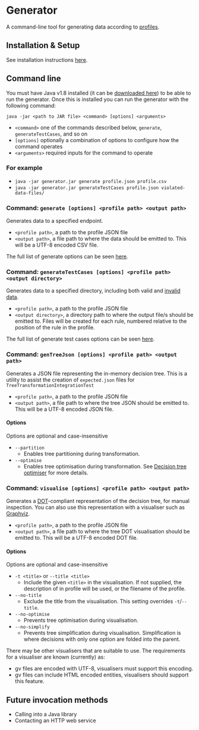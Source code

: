 # Generator

A command-line tool for generating data according to [profiles](../docs/Profiles.md).

## Installation & Setup

See installation instructions [here](./docs/GeneratorSetup.md).

## Command line

You must have Java v1.8 installed (it can be [downloaded here](https://www.java.com/en/download/manual.jsp)) to be able to run the generator. Once this is installed you can run the generator with the following command:

`java -jar <path to JAR file> <command> [options] <arguments>`

* `<command>` one of the commands described below, `generate`, `generateTestCases`, and so on
* `[options]` optionally a combination of options to configure how the command operates
* `<arguments>` required inputs for the command to operate

### For example
* `java -jar generator.jar generate profile.json profile.csv`
* `java -jar generator.jar generateTestCases profile.json violated-data-files/`

### __Command:__ `generate [options] <profile path> <output path>`

Generates data to a specified endpoint.

* `<profile path>`, a path to the profile JSON file
* `<output path>`, a file path to where the data should be emitted to. This will be a UTF-8 encoded CSV file.

The full list of generate options can be seen [here](../docs/Options/GenerateOptions.md).

### __Command:__ `generateTestCases [options] <profile path> <output directory>`

Generates data to a specified directory, including both valid and [invalid data](./docs/DeliberateViolation.md).

* `<profile path>`, a path to the profile JSON file
* `<output directory>`, a directory path to where the output file/s should be emitted to. Files will be created for each rule, numbered relative to the position of the rule in the profile.

The full list of generate test cases options can be seen [here](../docs/Options/GenerateTestCasesOptions.md).

### __Command:__ `genTreeJson [options] <profile path> <output path>`

Generates a JSON file representing the in-memory decision tree.  This is a utility to assist the creation of `expected.json` files for `TreeTransformationIntegrationTest`

* `<profile path>`, a path to the profile JSON file
* `<output path>`, a file path to where the tree JSON should be emitted to. This will be a UTF-8 encoded JSON file.

#### Options
Options are optional and case-insensitive

* `--partition`
   * Enables tree partitioning during transformation.
* `--optimise`
   * Enables tree optimisation during transformation. See [Decision tree optimiser](./docs/OptimisationProcess.md) for more details.

### __Command:__ `visualise [options] <profile path> <output path>`

Generates a [DOT](https://en.wikipedia.org/wiki/DOT_(graph_description_language))-compliant representation of the decision tree, for manual inspection. You can also use this representation with a visualiser such as [Graphviz](https://www.graphviz.org/). 

* `<profile path>`, a path to the profile JSON file
* `<output path>`, a file path to where the tree DOT visualisation should be emitted to. This will be a UTF-8 encoded DOT file.

#### Options
Options are optional and case-insensitive

* `-t <title>` or `--title <title>`
   * Include the given `<title>` in the visualisation. If not supplied, the description of in profile will be used, or the filename of the profile.
* `--no-title`
   * Exclude the title from the visualisation. This setting overrides `-t`/`--title`.
* `--no-optimise`
   * Prevents tree optimisation during visualisation.
* `--no-simplify`
   * Prevents tree simplification during visualisation. Simplification is where decisions with only one option are folded into the parent.

There may be other visualisers that are suitable to use. The requirements for a visualiser are known (currently) as:
- gv files are encoded with UTF-8, visualisers must support this encoding.
- gv files can include HTML encoded entities, visualisers should support this feature.


## Future invocation methods

* Calling into a Java library
* Contacting an HTTP web service

